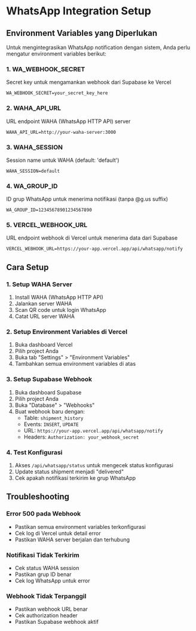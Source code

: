 # WhatsApp Integration Setup

## Environment Variables yang Diperlukan

Untuk mengintegrasikan WhatsApp notification dengan sistem, Anda perlu mengatur environment variables berikut:

### 1. WA_WEBHOOK_SECRET
Secret key untuk mengamankan webhook dari Supabase ke Vercel
```
WA_WEBHOOK_SECRET=your_secret_key_here
```

### 2. WAHA_API_URL
URL endpoint WAHA (WhatsApp HTTP API) server
```
WAHA_API_URL=http://your-waha-server:3000
```

### 3. WAHA_SESSION
Session name untuk WAHA (default: 'default')
```
WAHA_SESSION=default
```

### 4. WA_GROUP_ID
ID grup WhatsApp untuk menerima notifikasi (tanpa @g.us suffix)
```
WA_GROUP_ID=12345678901234567890
```

### 5. VERCEL_WEBHOOK_URL
URL endpoint webhook di Vercel untuk menerima data dari Supabase
```
VERCEL_WEBHOOK_URL=https://your-app.vercel.app/api/whatsapp/notify
```

## Cara Setup

### 1. Setup WAHA Server
1. Install WAHA (WhatsApp HTTP API)
2. Jalankan server WAHA
3. Scan QR code untuk login WhatsApp
4. Catat URL server WAHA

### 2. Setup Environment Variables di Vercel
1. Buka dashboard Vercel
2. Pilih project Anda
3. Buka tab "Settings" > "Environment Variables"
4. Tambahkan semua environment variables di atas

### 3. Setup Supabase Webhook
1. Buka dashboard Supabase
2. Pilih project Anda
3. Buka "Database" > "Webhooks"
4. Buat webhook baru dengan:
   - Table: `shipment_history`
   - Events: `INSERT`, `UPDATE`
   - URL: `https://your-app.vercel.app/api/whatsapp/notify`
   - Headers: `Authorization: your_webhook_secret`

### 4. Test Konfigurasi
1. Akses `/api/whatsapp/status` untuk mengecek status konfigurasi
2. Update status shipment menjadi "delivered"
3. Cek apakah notifikasi terkirim ke grup WhatsApp

## Troubleshooting

### Error 500 pada Webhook
- Pastikan semua environment variables terkonfigurasi
- Cek log di Vercel untuk detail error
- Pastikan WAHA server berjalan dan terhubung

### Notifikasi Tidak Terkirim
- Cek status WAHA session
- Pastikan grup ID benar
- Cek log WhatsApp untuk error

### Webhook Tidak Terpanggil
- Pastikan webhook URL benar
- Cek authorization header
- Pastikan Supabase webhook aktif 